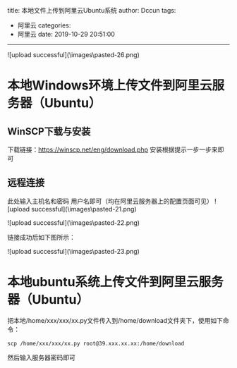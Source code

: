 title: 本地文件上传到阿里云Ubuntu系统
author: Dccun
tags:
  - 阿里云
categories:
  - 阿里云
date: 2019-10-29 20:51:00
---
![upload successful](\\images\pasted-26.png\)

<!--more-->

# 本地Windows环境上传文件到阿里云服务器（Ubuntu）

## WinSCP下载与安装
下载链接：https://winscp.net/eng/download.php
安装根据提示一步一步来即可
 
## 远程连接
此处输入主机名和密码 用户名即可（均在阿里云服务器上的配置页面可见）
![upload successful](\\images\pasted-21.png\)

![upload successful](\\images\pasted-22.png\)

链接成功后如下图所示：

![upload successful](\\images\pasted-23.png\)

# 本地ubuntu系统上传文件到阿里云服务器（Ubuntu）
把本地/home/xxx/xxx/xx.py文件传入到/home/download文件夹下，使用如下命令：
```
scp /home/xxx/xxx/xx.py root@39.xxx.xx.xx:/home/download
```
然后输入服务器密码即可